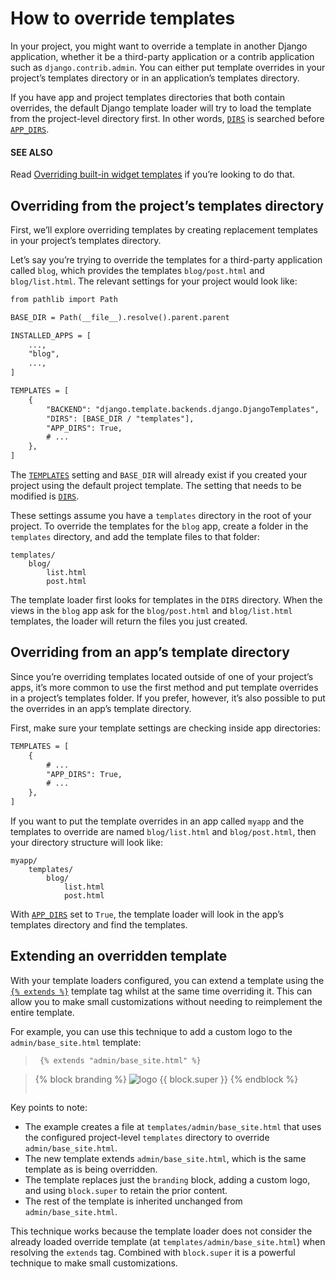 # How to override templates

In your project, you might want to override a template in another Django
application, whether it be a third-party application or a contrib application
such as `django.contrib.admin`. You can either put template overrides in your
project’s templates directory or in an application’s templates directory.

If you have app and project templates directories that both contain overrides,
the default Django template loader will try to load the template from the
project-level directory first. In other words, [`DIRS`](../ref/settings.md#std-setting-TEMPLATES-DIRS)
is searched before [`APP_DIRS`](../ref/settings.md#std-setting-TEMPLATES-APP_DIRS).

#### SEE ALSO
Read [Overriding built-in widget templates](../ref/forms/renderers.md#overriding-built-in-widget-templates) if you’re looking to
do that.

## Overriding from the project’s templates directory

First, we’ll explore overriding templates by creating replacement templates in
your project’s templates directory.

Let’s say you’re trying to override the templates for a third-party application
called `blog`, which provides the templates `blog/post.html` and
`blog/list.html`. The relevant settings for your project would look like:

```default
from pathlib import Path

BASE_DIR = Path(__file__).resolve().parent.parent

INSTALLED_APPS = [
    ...,
    "blog",
    ...,
]

TEMPLATES = [
    {
        "BACKEND": "django.template.backends.django.DjangoTemplates",
        "DIRS": [BASE_DIR / "templates"],
        "APP_DIRS": True,
        # ...
    },
]
```

The [`TEMPLATES`](../ref/settings.md#std-setting-TEMPLATES) setting and `BASE_DIR` will already exist if you
created your project using the default project template. The setting that needs
to be modified is [`DIRS`](../ref/settings.md#std-setting-TEMPLATES-DIRS).

These settings assume you have a `templates` directory in the root of your
project. To override the templates for the `blog` app, create a folder
in the `templates` directory, and add the template files to that folder:

```none
templates/
    blog/
        list.html
        post.html
```

The template loader first looks for templates in the `DIRS` directory. When
the views in the `blog` app ask for the `blog/post.html` and
`blog/list.html` templates, the loader will return the files you just created.

## Overriding from an app’s template directory

Since you’re overriding templates located outside of one of your project’s
apps, it’s more common to use the first method and put template overrides in a
project’s templates folder. If you prefer, however, it’s also possible to put
the overrides in an app’s template directory.

First, make sure your template settings are checking inside app directories:

```default
TEMPLATES = [
    {
        # ...
        "APP_DIRS": True,
        # ...
    },
]
```

If you want to put the template overrides in an app called `myapp` and the
templates to override are named `blog/list.html` and `blog/post.html`,
then your directory structure will look like:

```none
myapp/
    templates/
        blog/
            list.html
            post.html
```

With [`APP_DIRS`](../ref/settings.md#std-setting-TEMPLATES-APP_DIRS) set to `True`, the template
loader will look in the app’s templates directory and find the templates.

<a id="extending-an-overridden-template"></a>

## Extending an overridden template

With your template loaders configured, you can extend a template using the
[`{% extends %}`](../ref/templates/builtins.md#std-templatetag-extends) template tag whilst at the same time overriding
it. This can allow you to make small customizations without needing to
reimplement the entire template.

For example, you can use this technique to add a custom logo to the
`admin/base_site.html` template:

> ```html+django
>  {% extends "admin/base_site.html" %}

>  {% block branding %}
>      <img src="link/to/logo.png" alt="logo">
>      {{ block.super }}
>  {% endblock %}
> ```

Key points to note:

* The example creates a file at `templates/admin/base_site.html` that uses
  the configured project-level `templates` directory to override
  `admin/base_site.html`.
* The new template extends `admin/base_site.html`, which is the same template
  as is being overridden.
* The template replaces just the `branding` block, adding a custom logo, and
  using `block.super` to retain the prior content.
* The rest of the template is inherited unchanged from
  `admin/base_site.html`.

This technique works because the template loader does not consider the already
loaded override template (at `templates/admin/base_site.html`) when
resolving the `extends` tag. Combined with `block.super` it is a powerful
technique to make small customizations.
